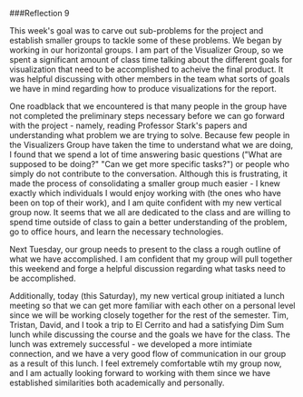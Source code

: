###Reflection 9

This week's goal was to carve out sub-problems for the project and establish smaller groups to tackle some of these problems. We began by working in our horizontal groups. I am part of the Visualizer Group, so we spent a significant amount of class time talking about the different goals for visualization that need to be accomplished to acheive the final product. It was helpful discussing with other members in the team what sorts of goals we have in mind regarding how to produce visualizations for the report.

One roadblack that we encountered is that many people in the group have not completed the preliminary steps necessary before we can go forward with the project - namely, reading Professor Stark's papers and understanding what problem we are trying to solve. Because few people in the Visualizers Group have taken the time to understand what we are doing, I found that we spend a lot of time answering basic questions ("What are supposed to be doing?" "Can we get more specific tasks?") or people who simply do not contribute to the conversation. Although this is frustrating, it made the process of consolidating a smaller group much easier - I knew exactly which individuals I would enjoy working with (the ones who have been on top of their work), and I am quite confident with my new vertical group now. It seems that we all are dedicated to the class and are willing to spend time outside of class to gain a better understanding of the problem, go to office hours, and learn the necessary technologies. 

Next Tuesday, our group needs to present to the class a rough outline of what we have accomplished. I am confident that my group will pull together this weekend and forge a helpful discussion regarding what tasks need to be accomplished.

Additionally, today (this Saturday), my new vertical group initiated a lunch meeting so that we can get more familiar with each other on a personal level since we will be working closely together for the rest of the semester. Tim, Tristan, David, and I took a trip to El Cerrito and had a satisfying Dim Sum lunch while discussing the course and the goals we have for the class. The lunch was extremely successful - we developed a more intimiate connection, and we have a very good flow of communication in our group as a result of this lunch. I feel extremely comfortable wtih my group now, and I am actually looking forward to working with them since we have established similarities both academically and personally. 
